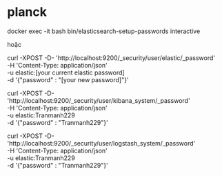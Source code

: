 # planck

docker exec -it <id elasticsearch> bash
bin/elasticsearch-setup-passwords interactive

hoặc

curl -XPOST -D- 'http://localhost:9200/_security/user/elastic/_password' \
    -H 'Content-Type: application/json' \
    -u elastic:[your current elastic password] \
    -d '{"password" : "[your new password]"}'
    
curl -XPOST -D- 'http://localhost:9200/_security/user/kibana_system/_password' \
    -H 'Content-Type: application/json' \
    -u elastic:Tranmanh229 \
    -d '{"password" : "Tranmanh229"}'

curl -XPOST -D- 'http://localhost:9200/_security/user/logstash_system/_password' \
    -H 'Content-Type: application/json' \
    -u elastic:Tranmanh229 \
    -d '{"password" : "Tranmanh229"}'

